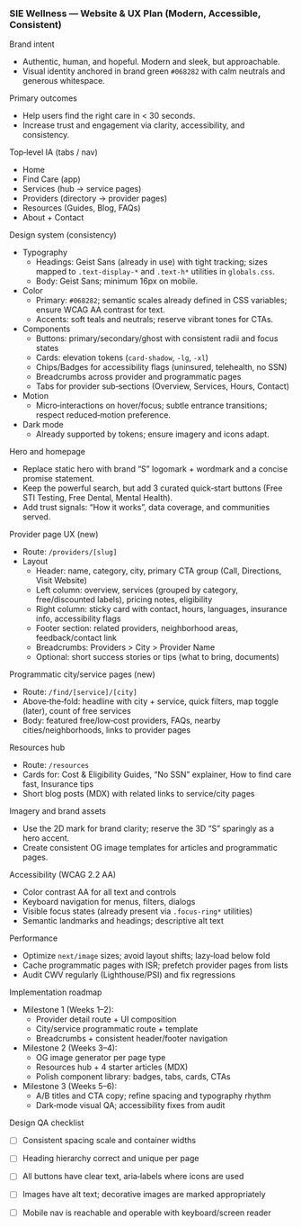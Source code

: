 ### SIE Wellness — Website & UX Plan (Modern, Accessible, Consistent)

Brand intent
- Authentic, human, and hopeful. Modern and sleek, but approachable.
- Visual identity anchored in brand green `#068282` with calm neutrals and generous whitespace.

Primary outcomes
- Help users find the right care in < 30 seconds.
- Increase trust and engagement via clarity, accessibility, and consistency.

Top‑level IA (tabs / nav)
- Home
- Find Care (app)
- Services (hub → service pages)
- Providers (directory → provider pages)
- Resources (Guides, Blog, FAQs)
- About + Contact

Design system (consistency)
- Typography
  - Headings: Geist Sans (already in use) with tight tracking; sizes mapped to `.text-display-*` and `.text-h*` utilities in `globals.css`.
  - Body: Geist Sans; minimum 16px on mobile.
- Color
  - Primary: `#068282`; semantic scales already defined in CSS variables; ensure WCAG AA contrast for text.
  - Accents: soft teals and neutrals; reserve vibrant tones for CTAs.
- Components
  - Buttons: primary/secondary/ghost with consistent radii and focus states
  - Cards: elevation tokens (`card-shadow`, `-lg`, `-xl`)
  - Chips/Badges for accessibility flags (uninsured, telehealth, no SSN)
  - Breadcrumbs across provider and programmatic pages
  - Tabs for provider sub‑sections (Overview, Services, Hours, Contact)
- Motion
  - Micro‑interactions on hover/focus; subtle entrance transitions; respect reduced‑motion preference.
- Dark mode
  - Already supported by tokens; ensure imagery and icons adapt.

Hero and homepage
- Replace static hero with brand “S” logomark + wordmark and a concise promise statement.
- Keep the powerful search, but add 3 curated quick‑start buttons (Free STI Testing, Free Dental, Mental Health).
- Add trust signals: “How it works”, data coverage, and communities served.

Provider page UX (new)
- Route: `/providers/[slug]`
- Layout
  - Header: name, category, city, primary CTA group (Call, Directions, Visit Website)
  - Left column: overview, services (grouped by category, free/discounted labels), pricing notes, eligibility
  - Right column: sticky card with contact, hours, languages, insurance info, accessibility flags
  - Footer section: related providers, neighborhood areas, feedback/contact link
  - Breadcrumbs: Providers > City > Provider Name
  - Optional: short success stories or tips (what to bring, documents)

Programmatic city/service pages (new)
- Route: `/find/[service]/[city]`
- Above‑the‑fold: headline with city + service, quick filters, map toggle (later), count of free services
- Body: featured free/low‑cost providers, FAQs, nearby cities/neighborhoods, links to provider pages

Resources hub
- Route: `/resources`
- Cards for: Cost & Eligibility Guides, “No SSN” explainer, How to find care fast, Insurance tips
- Short blog posts (MDX) with related links to service/city pages

Imagery and brand assets
- Use the 2D mark for brand clarity; reserve the 3D “S” sparingly as a hero accent.
- Create consistent OG image templates for articles and programmatic pages.

Accessibility (WCAG 2.2 AA)
- Color contrast AA for all text and controls
- Keyboard navigation for menus, filters, dialogs
- Visible focus states (already present via `.focus-ring*` utilities)
- Semantic landmarks and headings; descriptive alt text

Performance
- Optimize `next/image` sizes; avoid layout shifts; lazy‑load below fold
- Cache programmatic pages with ISR; prefetch provider pages from lists
- Audit CWV regularly (Lighthouse/PSI) and fix regressions

Implementation roadmap
- Milestone 1 (Weeks 1–2):
  - Provider detail route + UI composition
  - City/service programmatic route + template
  - Breadcrumbs + consistent header/footer navigation
- Milestone 2 (Weeks 3–4):
  - OG image generator per page type
  - Resources hub + 4 starter articles (MDX)
  - Polish component library: badges, tabs, cards, CTAs
- Milestone 3 (Weeks 5–6):
  - A/B titles and CTA copy; refine spacing and typography rhythm
  - Dark‑mode visual QA; accessibility fixes from audit

Design QA checklist
- [ ] Consistent spacing scale and container widths
- [ ] Heading hierarchy correct and unique per page
- [ ] All buttons have clear text, aria‑labels where icons are used
- [ ] Images have alt text; decorative images are marked appropriately
- [ ] Mobile nav is reachable and operable with keyboard/screen reader


